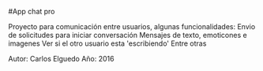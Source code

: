#App chat pro

Proyecto para comunicación entre usuarios, algunas funcionalidades:
	Envio de solicitudes para iniciar conversación
	Mensajes de texto, emoticones e imagenes
	Ver si el otro usuario esta 'escribiendo'
	Entre otras
	

Autor:	Carlos Elguedo
Año:	2016

